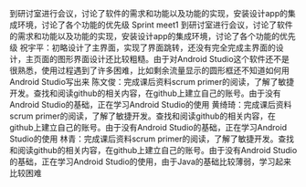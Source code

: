 到研讨室进行会议，讨论了软件的需求和功能以及功能的实现，安装设计app的集成环境，讨论了各个功能的优先级
Sprint meet1
到研讨室进行会议，讨论了软件的需求和功能以及功能的实现，安装设计app的集成环境，讨论了各个功能的优先级
祝宇平：初略设计了主界面，实现了界面跳转，还没有完全完成主界面的设计，主页面的图形界面设计还比较粗糙。由于对Android Studio这个软件还不是很熟悉，使用过程遇到了许多困难，比如剩余流量显示的圆形框还不知道如何用Android Studio写出来
陈文俊：完成课后资料scrum primer的阅读，了解了敏捷开发。查找和阅读github的相关内容，在github上建立自己的账号。由于没有Android Studio的基础，正在学习Android Studio的使用 
黄绮琦：完成课后资料scrum primer的阅读，了解了敏捷开发。查找和阅读github的相关内容，在github上建立自己的账号。由于没有Android Studio的基础，正在学习Android Studio的使用
林青：完成课后资料scrum primer的阅读，了解了敏捷开发。查找和阅读github的相关内容，在github上建立自己的账号。由于没有Android Studio的基础，正在学习Android Studio的使用，由于Java的基础比较薄弱，学习起来比较困难
